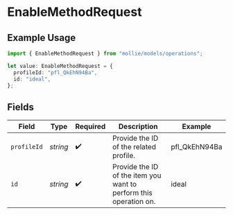 # EnableMethodRequest

## Example Usage

```typescript
import { EnableMethodRequest } from "mollie/models/operations";

let value: EnableMethodRequest = {
  profileId: "pfl_QkEhN94Ba",
  id: "ideal",
};
```

## Fields

| Field                                                             | Type                                                              | Required                                                          | Description                                                       | Example                                                           |
| ----------------------------------------------------------------- | ----------------------------------------------------------------- | ----------------------------------------------------------------- | ----------------------------------------------------------------- | ----------------------------------------------------------------- |
| `profileId`                                                       | *string*                                                          | :heavy_check_mark:                                                | Provide the ID of the related profile.                            | pfl_QkEhN94Ba                                                     |
| `id`                                                              | *string*                                                          | :heavy_check_mark:                                                | Provide the ID of the item you want to perform this operation on. | ideal                                                             |